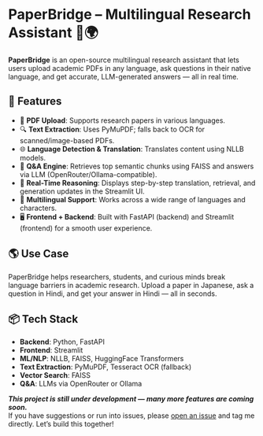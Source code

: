# PaperBridge – Multilingual Research Assistant 🧠🌍

**PaperBridge** is an open-source multilingual research assistant that lets users upload academic PDFs in any language, ask questions in their native language, and get accurate, LLM-generated answers — all in real time.

## 🚀 Features

- 📄 **PDF Upload**: Supports research papers in various languages.
- 🔍 **Text Extraction**: Uses PyMuPDF; falls back to OCR for scanned/image-based PDFs.
- 🌐 **Language Detection & Translation**: Translates content using NLLB models.
- 💬 **Q&A Engine**: Retrieves top semantic chunks using FAISS and answers via LLM (OpenRouter/Ollama-compatible).
- 🔁 **Real-Time Reasoning**: Displays step-by-step translation, retrieval, and generation updates in the Streamlit UI.
- 🧠 **Multilingual Support**: Works across a wide range of languages and characters.
- 🖥️ **Frontend + Backend**: Built with FastAPI (backend) and Streamlit (frontend) for a smooth user experience.

## 🌎 Use Case

PaperBridge helps researchers, students, and curious minds break language barriers in academic research. Upload a paper in Japanese, ask a question in Hindi, and get your answer in Hindi — all in seconds.

## 📦 Tech Stack

- **Backend**: Python, FastAPI
- **Frontend**: Streamlit
- **ML/NLP**: NLLB, FAISS, HuggingFace Transformers
- **Text Extraction**: PyMuPDF, Tesseract OCR (fallback)
- **Vector Search**: FAISS
- **Q&A**: LLMs via OpenRouter or Ollama

**_This project is still under development — many more features are coming soon._**  
If you have suggestions or run into issues, please [open an issue](https://github.com/multilingual-research-assisstant/issues) and tag me directly. Let’s build this together!


